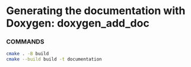 # Generating the documentation with Doxygen: doxygen_add_doc

### COMMANDS
```bash
cmake . -B build
cmake --build build -t documentation
```